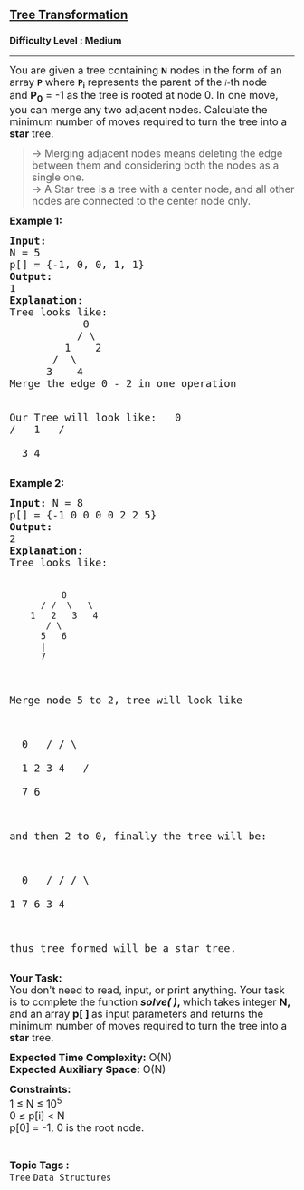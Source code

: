 <h2><a href="https://practice.geeksforgeeks.org/problems/fbcd1787378ed396a8f24b47872cbc0ad2624f1d/1">Tree Transformation</a></h2><h3>Difficulty Level : Medium</h3><hr><div class="problems_problem_content__Xm_eO" bis_skin_checked="1"><p><span style="font-size: 18px;">You are given a tree containing&nbsp;</span><strong>N</strong><span style="font-size: 18px;">&nbsp;nodes in the form of an array&nbsp;</span><strong>P</strong><span style="font-size: 18px;">&nbsp;where&nbsp;</span><strong>P<sub>i</sub></strong><span style="font-size: 18px;">&nbsp;represents the parent of the&nbsp;</span><em>i-</em><span style="font-size: 18px;">th node and&nbsp;</span><strong><span style="font-size: 18px;">P<sub>0</sub></span></strong><span style="font-size: 18px;">&nbsp;= -1 as the tree is rooted at node 0.</span><span style="font-size: 18px;"> In one move, you can merge any two adjacent nodes. Calculate the minimum number of moves required to turn the tree into a <strong>star</strong> tree.</span></p>
<blockquote>
<p><span style="font-size: 18px;">-&gt; Merging adjacent nodes means deleting the edge between them and considering both the nodes as a single one.<br>-&gt;&nbsp;A Star tree is a tree with a center&nbsp;node, and all other nodes are connected to the center node only.</span></p>
</blockquote>
<p><span style="font-size: 18px;"><strong>Example 1:</strong></span></p>
<pre><span style="font-size: 18px;"><strong>Input:
</strong>N = 5
p[] = {-1, 0, 0, 1, 1}
<strong>Output:
</strong>1
<strong>Explanation</strong>: 
Tree looks like:
            0
&nbsp;          / \ 
         1    2 
       /  \ 
      3    4
Merge the edge 0 - 2 in one operation

Our Tree will look like:</span>
&nbsp;           <span style="font-size: 18px;">0
&nbsp;          /
&nbsp;         1
&nbsp;       /  \
&nbsp;      3    4</span>
</pre>
<p><span style="font-size: 18px;"><strong>Example 2:</strong></span></p>
<pre><span style="font-size: 18px;"><strong>Input:</strong> N = 8
p[] = {-1 0 0 0 0 2 2 5}
<strong>Output:</strong>
2
<strong>Explanation</strong>:
Tree looks like:

              0
          / /  \   \
        1   2   3   4
           / \
          5   6
          |
          7

Merge node 5 to 2, tree will look like

&nbsp;             0
&nbsp;         /  / \  \
&nbsp;        1   2  3  4
&nbsp;           / \
&nbsp;          7   6

and then 2 to 0, finally the tree will be:

&nbsp;            0
&nbsp;       /  / / \  \
       1  7  6  3  4

thus tree formed will be a star tree.
 </span>
</pre>
<p><span style="font-size: 18px;"><strong>Your Task:</strong><br>You don't need to read, input, or print anything. Your task is to complete the function <strong><em>solve( )</em>, </strong>which takes integer <strong>N, </strong>and an array <strong>p[ ] </strong>as input parameters and returns the minimum number of moves required to turn the tree into a <strong>star</strong> tree.</span></p>
<p><span style="font-size: 18px;"><strong>Expected Time Complexity:</strong>&nbsp;O(N)<br><strong>Expected Auxiliary Space:</strong>&nbsp;O(N)</span></p>
<p><span style="font-size: 18px;"><strong>Constraints:</strong><br>1 ≤ N ≤ 10<sup>5</sup><br>0 ≤ p[i] &lt; N<br>p[0] = -1, 0 is the root node.</span></p></div><br><p><span style=font-size:18px><strong>Topic Tags : </strong><br><code>Tree</code>&nbsp;<code>Data Structures</code>&nbsp;